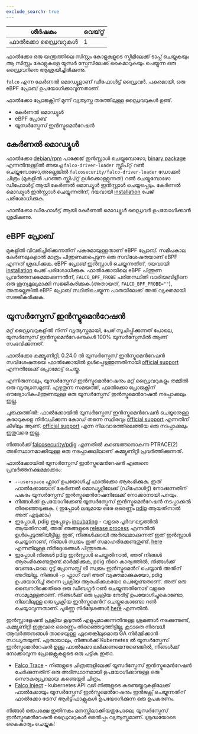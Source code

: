 ```yaml
---
exclude_search: true
---
```

| ശീർഷകം         | വെയ്റ്റ് |
| -------------- | ----- |
| ഫാൽക്കോ ഡ്രൈവറുകൾ | 1     |

ഫാൽക്കോ ഒരു യന്ത്രത്തിലെ സിസ്റ്റം കോളുകളുടെ സ്ട്രീമിലേക്ക് ടാപ്പ്  ചെയ്യുകയും ആ സിസ്റ്റം കോളുകളെ യൂസർ സ്പേസിലേക്ക് കൈമാറുകയും ചെയ്യുന്ന ഒരു ഡ്രൈവറിനെ ആശ്രയിച്ചിരിക്കുന്നു.

 `falco` എന്ന കേർണൽ മൊഡ്യൂളാണ് ഡീഫോൾട്ട് ഡ്രൈവർ. പകരമായി, ഒരു eBPF പ്രോബ് ഉപയോഗിക്കാവുന്നതാണ്.

ഫാൽക്കോ പ്രോജക്റ്റിന് മൂന്ന് വ്യത്യസ്ത തരത്തിലുള്ള ഡ്രൈവറുകൾ ഉണ്ട്.

- കേർണൽ മൊഡ്യൂൾ 
- eBPF പ്രോബ് 
- യൂസർസ്പേസ് ഇൻസ്ട്രുമെൻറേഷൻ

## **കേർണൽ മൊഡ്യൂൾ**

ഫാൽക്കോ [debian/rpm](https://github.com/falcosecurity/falco-website/blob/master/docs/getting-started/installation) പാക്കേജ് ഇൻസ്റ്റാൾ ചെയ്യുമ്പോഴോ, [binary package](https://github.com/falcosecurity/falco-website/blob/master/docs/getting-started/installation#linux-binary) എന്നതിനുള്ളിൽ അയച്ച `falco-driver-loader` സ്ക്രിപ്റ്റ് റൺ ചെയ്യുമ്പോഴോ,അല്ലെങ്കിൽ `falcosecurity/falco-driver-loader` ഡോക്കർ ചിത്രം (മുകളിൽ പറഞ്ഞ സ്ക്രിപ്റ്റ് ഉൾക്കൊള്ളുന്നത്) റൺ ചെയ്യുമ്പോഴോ ഡീഫോൾട്ട് ആയി കേർണൽ മൊഡ്യൂൾ ഇൻസ്റ്റാൾ ചെയ്യപ്പെടും.
കേർണൽ മൊഡ്യൂൾ ഇൻസ്റ്റാൾ ചെയ്യുന്നതിന്, ദയവായി [installation](https://github.com/falcosecurity/falco-website/blob/master/docs/getting-started/installation/#install-driver) പേജ് പരിശോധിക്കുക.

ഫാൽക്കോ ഡീഫോൾട്ട് ആയി കേർണൽ മൊഡ്യൂൾ ഡ്രൈവർ ഉപയോഗിക്കാൻ ശ്രമിക്കുന്നു.

## **eBPF പ്രോബ്**

മുകളിൽ വിവരിച്ചിരിക്കുന്നതിന് പകരമായുള്ളതാണ് eBPF പ്രോബ്. സമീപകാല കേർണലുകളാൽ മാത്രം പിന്തുണക്കപ്പെടുന്ന ഒരു സവിശേഷതയാണ് eBPF എന്നത് ശ്രദ്ധിക്കുക.
eBPF പ്രോബ് ഇൻസ്റ്റാൾ ചെയ്യുന്നതിന്, ദയവായി [installation](https://github.com/falcosecurity/falco-website/blob/master/docs/getting-started/installation/#install-driver) പേജ് പരിശോധിക്കുക.
ഫാൽക്കോയിലെ eBPF പിന്തുണ പ്രവർത്തനക്ഷമമാക്കുന്നതിന്, `FALCO_BPF_PROBE` പരിതസ്ഥിതി വാരിയബിളിനെ ഒരു ശൂന്യമൂല്യമാക്കി സജ്ജീകരിക്കുക.(അതായത്, `FALCO_BPF_PROBE=""`), അതല്ലെങ്കിൽ eBPF പ്രോബ് സ്ഥിതിചെയ്യുന്ന പാതയിലേക്ക് അത് വ്യക്തമായി സജ്ജീകരിക്കുക.

## **യൂസർസ്പേസ് ഇൻസ്ട്രുമെൻറേഷൻ**

മറ്റ് ഡ്രൈവറുകളിൽ നിന്ന് വ്യത്യസ്തമായി, പേര് സൂചിപ്പിക്കുന്നത് പോലെ, യൂസർസ്പേസ് ഇൻസ്ട്രുമെൻറേഷനുകൾ 100% യൂസർസ്പേസിൽ ആണ് സംഭവിക്കുന്നത്.

ഫാൽക്കോ കമ്മ്യൂണിറ്റി, 0.24.0 ൽ യൂസർസ്പേസ് ഇൻസ്ട്രുമെൻറേഷൻ സവിശേഷതയെ ഫാൽക്കോയിൽ ഉൾപ്പെടുത്തുന്നതിനായി [official support](https://github.com/falcosecurity/evolution#official-support) എന്നതിലേക്ക് പ്രൊമോട്ട് ചെയ്തു.

എന്നിരുന്നാലും, യൂസർസ്പേസ് ഇൻസ്ട്രുമെൻറേഷനും മറ്റ് ഡ്രൈവറുകളും തമ്മിൽ ഒരു വ്യത്യാസമുണ്ട്. എഴുതുന്ന സമയത്ത്, ഫാൽക്കോ പ്രോജക്റ്റിന് ഔദ്യോഗികപിന്തുണയുള്ള ഒരു യൂസർസ്പേസ് ഇൻസ്ട്രുമെൻറേഷൻ നടപ്പാക്കലും ഇല്ല.

ചുരുക്കത്തിൽ: ഫാൽക്കോയിൽ യൂസർസ്പേസ് ഇൻസ്ട്രുമെൻറേഷൻ ചെയ്യാനുള്ള കരാറുകളെ നിർവചിക്കുന്ന കോഡ് തന്നെ സ്ഥിരവും [official support](https://github.com/falcosecurity/evolution#official-support) എന്നതിന് കീഴിലും ആണ്. [official support](https://github.com/falcosecurity/evolution#official-support) എന്ന നിലവാരത്തിലെത്തിയ ഒരു നടപ്പാക്കലും ഇതുവരെ ഇല്ല.

നിങ്ങൾക്ക് [falcosecurity/pdig](https://github.com/falcosecurity/pdig) എന്നതിൽ കണ്ടെത്താനാകുന്ന PTRACE(2) അടിസ്ഥാനമാക്കിയുള്ള ഒരു നടപ്പാക്കലിലാണ് കമ്മ്യൂണിറ്റി പ്രവർത്തിക്കുന്നത്.

ഫാൽക്കോയിൽ യൂസർസ്പേസ് ഇൻസ്ട്രുമെൻറേഷൻ എങ്ങനെ പ്രവർത്തനക്ഷമമാക്കാം:

- `--userspace` ഫ്ലാഗ് ഉപയോഗിച്ച് ഫാൽക്കോ ആരംഭിക്കുക. ഇത് ഫാൽക്കോയോട് കേർണൽ മൊഡ്യൂളിലേക്ക് (ഡീഫോൾട്ട്) നോക്കുന്നതിന് പകരം യൂസർസ്പേസ് ഇൻസ്ട്രുമെൻറേഷനിലേക്ക് നോക്കാനായി പറയും.
- നിങ്ങൾക്ക് ഉപയോഗിക്കേണ്ട യൂസർസ്പേസ് ഇൻസ്ട്രുമെൻറേഷൻ നടപ്പാക്കൽ തിരഞ്ഞെടുക്കുക. ( ഇപ്പോൾ ലഭ്യമായ ഒരേ ഒരെണ്ണം [pdig](https://github.com/falcosecurity/pdig) ആയതിനാൽ അത് എടുക്കാം)
- ഇപ്പോൾ, pdig ഇപ്പോഴും [incubating](https://github.com/falcosecurity/evolution#incubating) - വളരെ പൂർവഘട്ടത്തിൽ ആയതിനാൽ, അത് ഞങ്ങളുടെ [release process](https://github.com/falcosecurity/falco/blob/master/RELEASE.md) എന്നതിൽ ഉൾപ്പെടുത്തിയിട്ടില്ല. ഇത്, നിങ്ങൾക്കായി അർത്ഥമാക്കുന്നത് ഇത് ഇൻസ്റ്റാൾ ചെയ്യാനാണ്, നിങ്ങൾ സ്വയം ഇത് സമാഹരിക്കേണ്ടതുണ്ട്. [here](https://github.com/falcosecurity/pdig#instructions) എന്നതിലുള്ള നിർദ്ദേശങ്ങൾ പിന്തുടരുക.
- ഇപ്പോൾ നിങ്ങൾ pdig ഇൻസ്റ്റാൾ ചെയ്തതിനാൽ, അത് നിങ്ങൾ ആരംഭിക്കേണ്ടതുണ്ട്.ഓർമ്മിക്കുക, pdig ൻറെ കാര്യത്തിൽ, നിങ്ങൾക്ക് വേണ്ടപോലെ റൂട്ട് പ്രോസസ്സ് ട്രീ സ്വയം ഇൻസ്ട്രുമെൻറ് ചെയ്യാൻ അതിന് അറിയില്ല. നിങ്ങൾ `-p` ഫ്ലാഗ് വഴി അത് വ്യക്തമാക്കുകയോ, pdig ഉപയോഗിച്ച് തന്നെ പ്രക്രിയ ആരംഭിക്കുകയോ ചെയ്യേണ്ടതാണ്. അത് ഒരു ബൈനറിക്കെതിരെ ഒരു ഡീബഗ്ഗർ റൺ ചെയ്യുന്നതിനോട് വളരെ സാമ്യമുള്ളതാണ്. നിങ്ങൾക്ക് ഒരു പ്രക്രിയ നേരിട്ട് ഉപയോഗിച്ചുകൊണ്ടോ, നിലവിലുള്ള ഒരു പ്രക്രിയ ഇൻസ്ട്രുമെൻറ് ചെയ്തുകൊണ്ടോ റൺ ചെയ്യാവുന്നതാണ്. പൂർണ്ണ നിർദ്ദേശങ്ങൾ [here](https://github.com/falcosecurity/pdig#how-to-run-it) എന്നതിൽ.

ഇൻസ്റ്റാളേഷൻ പ്രക്രിയ കൂടുതൽ എളുപ്പമാക്കുന്നതിനുള്ള ശ്രമങ്ങൾ നടക്കുന്നുണ്ട്, കമ്മ്യൂണിറ്റി ഇതുവരെ ഒരെണ്ണം തിരഞ്ഞെടുത്തിട്ടില്ല, കൂടാതെ നിരവധി ആവർത്തനങ്ങൾ താഴെയുള്ള ഏതെങ്കിലുമൊരു GA നിർമ്മിക്കാൻ സാധ്യതയുണ്ട്. ഏതായാലും, നിങ്ങൾക്ക് Kubernetes ൽ യൂസർസ്പേസ് ഇൻസ്ട്രുമെൻറേഷൻ ഉള്ള ഫാൽക്കോ ലഭിക്കണമെന്നുണ്ടെങ്കിൽ, നിങ്ങൾക്ക് നോക്കാവുന്ന പ്രോജക്റ്റുകളുടെ ഒരു പട്ടിക ഇതാ.

- [Falco Trace](https://github.com/krisnova/falco-trace) - നിങ്ങളുടെ ചിത്രങ്ങളിലേക്ക് യൂസർസ്പേസ് ഇൻസ്ട്രുമെൻറേഷൻ ചേർക്കുന്നതിന് ഒരു അടിസ്ഥാനമായി ഉപയോഗിക്കാനുള്ള ഒരു സൌകര്യപ്രദമായ കണ്ടെയ്നർ ചിത്രം.
- [Falco Inject](https://github.com/fntlnz/falco-inject) - kubernetes API വഴി നിങ്ങളുടെ കണ്ടെയ്നറുകളിലേക്ക് ഫാൽക്കോയും യൂസർസ്പേസ് ഇൻസ്ട്രുമെൻറേഷനും ഇൻജക്റ്റ് ചെയ്യുന്നതിന് ഫാൽക്കോ ട്രേസ് ആർട്ടിഫാക്റ്റുകൾ ഉപയോഗിക്കുന്ന ഒരു ഉപകരണം.

നിങ്ങൾ ഒരുപക്ഷേ ഇതിനകം മനസ്സിലാക്കിയതുപോലെ, യൂസർസ്പേസ് ഇൻസ്ട്രുമെൻറേഷൻ ഡ്രൈവറുകൾ ഒരൽപ്പം വ്യത്യസ്തമാണ്. ശ്രദ്ധയോടെ കൈകാര്യം ചെയ്യുക!



